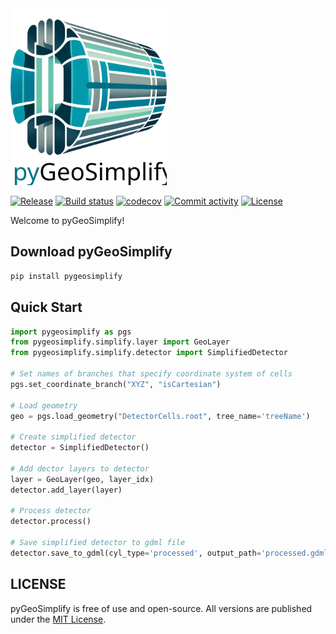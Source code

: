 <img src=https://github.com/jbeirer/pygeosimplify/raw/main/docs/logo.svg alt="Logo" width="250">


[![Release](https://img.shields.io/github/v/release/jbeirer/pygeosimplify)](https://img.shields.io/github/v/release/jbeirer/pygeosimplify)
[![Build status](https://img.shields.io/github/actions/workflow/status/jbeirer/pygeosimplify/main.yml?branch=main)](https://github.com/jbeirer/pygeosimplify/actions/workflows/main.yml?query=branch%3Amain)
[![codecov](https://codecov.io/gh/jbeirer/pygeosimplify/graph/badge.svg?token=ZCJV384TXF)](https://codecov.io/gh/jbeirer/pygeosimplify)
[![Commit activity](https://img.shields.io/github/commit-activity/m/jbeirer/pygeosimplify)](https://img.shields.io/github/commit-activity/m/jbeirer/pygeosimplify)
[![License](https://img.shields.io/github/license/jbeirer/pygeosimplify)](https://img.shields.io/github/license/jbeirer/pygeosimplify)


Welcome to pyGeoSimplify!

## Download pyGeoSimplify
```python
pip install pygeosimplify
```

## Quick Start

```python
import pygeosimplify as pgs
from pygeosimplify.simplify.layer import GeoLayer
from pygeosimplify.simplify.detector import SimplifiedDetector

# Set names of branches that specify coordinate system of cells
pgs.set_coordinate_branch("XYZ", "isCartesian")

# Load geometry
geo = pgs.load_geometry("DetectorCells.root", tree_name='treeName')

# Create simplified detector
detector = SimplifiedDetector()

# Add dector layers to detector
layer = GeoLayer(geo, layer_idx)
detector.add_layer(layer)

# Process detector
detector.process()

# Save simplified detector to gdml file
detector.save_to_gdml(cyl_type='processed', output_path='processed.gdml')
```

## LICENSE

pyGeoSimplify is free of use and open-source. All versions are
published under the [MIT License](https://github.com/jbeirer/pygeosimplify/blob/main/LICENSE).
